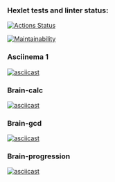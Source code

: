 ### Hexlet tests and linter status:
[![Actions Status](https://github.com/rutermus/frontend-project-lvl1/workflows/hexlet-check/badge.svg)](https://github.com/rutermus/frontend-project-lvl1/actions)

[![Maintainability](https://api.codeclimate.com/v1/badges/ee10b0dcf366972ca296/maintainability)](https://codeclimate.com/github/rutermus/frontend-project-lvl1/maintainability)

### Asciinema 1
[![asciicast](https://asciinema.org/a/MEFNXSiOMsACkMvX7mOUw7VZG.svg)](https://asciinema.org/a/MEFNXSiOMsACkMvX7mOUw7VZG)

### Brain-calc
[![asciicast](https://asciinema.org/a/rxn7g6IuI5lhfWgHDjosMyHLq.svg)](https://asciinema.org/a/rxn7g6IuI5lhfWgHDjosMyHLq)

### Brain-gcd
[![asciicast](https://asciinema.org/a/wzumc5kCj9RsLvQfeXm2P1V78.svg)](https://asciinema.org/a/wzumc5kCj9RsLvQfeXm2P1V78)

### Brain-progression
[![asciicast](https://asciinema.org/a/Un90p0coXXjcuVfrnlPiW3GsF.svg)](https://asciinema.org/a/Un90p0coXXjcuVfrnlPiW3GsF)